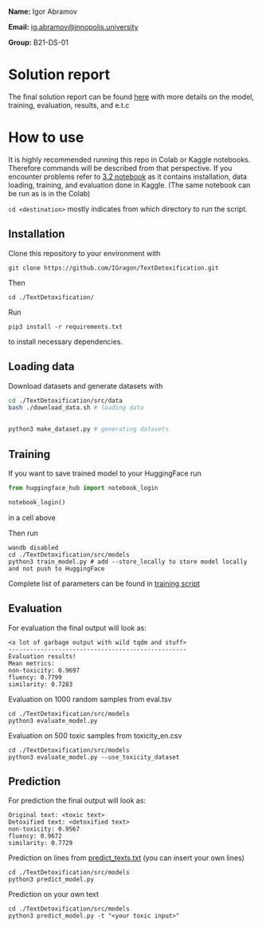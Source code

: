 **Name:** Igor Abramov

**Email:** ig.abramov@innopolis.university

**Group:** B21-DS-01

# Solution report

The final solution report can be found [here](reports/FinalSolutionReport.md) with more details on the model, training,
evaluation, results, and e.t.c

# How to use

It is highly recommended running this repo in Colab or Kaggle notebooks. Therefore commands will be described from that
perspective. If you encounter problems refer to
[3.2 notebook](notebooks/3.2_Training_and_evaluating_paraphraser_within_module.ipynb) as it contains installation, data
loading, training, and evaluation done in Kaggle. (The same notebook can be run as is in the Colab)

``cd <destination>`` mostly indicates from which directory to run the script.

## Installation

Clone this repository to your environment with

``git clone https://github.com/IGragon/TextDetoxification.git``

Then

``cd ./TextDetoxification/``

Run

``pip3 install -r requirements.txt``

to install necessary dependencies.

## Loading data

Download datasets and generate datasets with

```bash
cd ./TextDetoxification/src/data
bash ./download_data.sh # loading data


python3 make_dataset.py # generating datasets
```

## Training

If you want to save trained model to your HuggingFace run

```python
from huggingface_hub import notebook_login

notebook_login()
```

in a cell above

Then run

```shell
wandb disabled
cd ./TextDetoxification/src/models
python3 train_model.py # add --store_locally to store model locally and not push to HuggingFace
```

Complete list of parameters can be found in [training script](src/models/train_model.py)

## Evaluation

For evaluation the final output will look as:

```
<a lot of garbage output with wild tqdm and stuff>
--------------------------------------------------
Evaluation results!
Mean metrics:
non-toxicity: 0.9697
fluency: 0.7799
similarity: 0.7283
```

Evaluation on 1000 random samples from eval.tsv

```shell
cd ./TextDetoxification/src/models
python3 evaluate_model.py
```

Evaluation on 500 toxic samples from toxicity_en.csv

```shell
cd ./TextDetoxification/src/models
python3 evaluate_model.py --use_toxicity_dataset
```

## Prediction

For prediction the final output will look as:

```
Original text: <toxic text>
Detoxified text: <detoxified text>
non-toxicity: 0.9567
fluency: 0.9672
similarity: 0.7729
```

Prediction on lines from [predict_texts.txt](src/models/predict_texts.txt) (you can insert your own lines)

```shell
cd ./TextDetoxification/src/models
python3 predict_model.py
```

Prediction on your own text

```shell
cd ./TextDetoxification/src/models
python3 predict_model.py -t "<your toxic input>"
```
